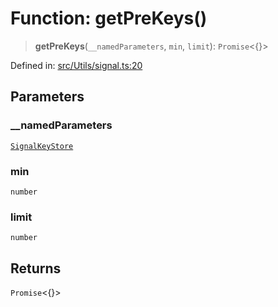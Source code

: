 # Function: getPreKeys()

> **getPreKeys**(`__namedParameters`, `min`, `limit`): `Promise`\<\{\}\>

Defined in: [src/Utils/signal.ts:20](https://github.com/Fokusdotid/Baileys/blob/4c54e9ae0a9f37422d51e97c3454891bf06f36e1/src/Utils/signal.ts#L20)

## Parameters

### \_\_namedParameters

[`SignalKeyStore`](../type-aliases/SignalKeyStore.md)

### min

`number`

### limit

`number`

## Returns

`Promise`\<\{\}\>
